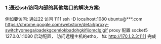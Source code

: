 ### 1.通过ssh访问内部的其他端口的解决方案:
例如要访问: 通过22 访问 1111
ssh -D localhost:1080 ubuntu@***.com
https://chrome.google.com/webstore/detail/proxy-switchyomega/padekgcemlokbadohgkifijomclgjgif
proxy 配置 socket5 127.0.0.1:1080
启动配置， 访问远程主机的etho， 如: http://170.1.2.3:1111
完成

